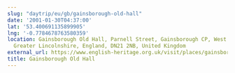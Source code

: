```yaml
---
slug: "daytrip/eu/gb/gainsborough-old-hall"
date: '2001-01-30T04:37:00'
lat: '53.400691135899905'
lng: '-0.7784678763580359'
location: Gainsborough Old Hall, Parnell Street, Gainsborough CP, West Lindsey, Lincolnshire,
  Greater Lincolnshire, England, DN21 2NB, United Kingdom
external_url: https://www.english-heritage.org.uk/visit/places/gainsborough-old-hall/
title: Gainsborough Old Hall
---
```



